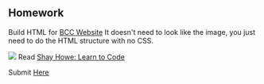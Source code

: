## Homework

Build HTML for [BCC Website](https://communitytaught.org/img/resources/bbc-image.png) It doesn't need to look like the image, you just need to do the HTML structure with no CSS.

![](https://communitytaught.org/img/resources/bbc-image.png)
Read [Shay Howe: Learn to Code](https://learn.shayhowe.com/html-css/)

Submit [Here](https://docs.google.com/forms/d/e/1FAIpQLSdaJp29KiYsSitDL7JEDbsSiu_9KbRC_Ya4grw3Q8T2C1_BmA/viewform)
